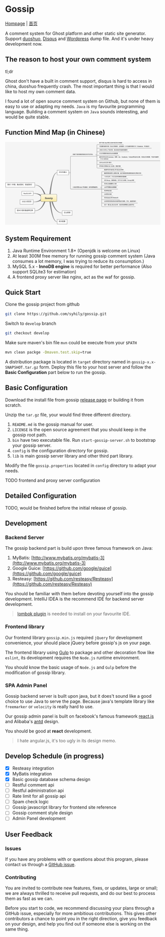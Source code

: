 # Gossip

[Hompage](https://syhily.github.io/gossip) | [首页](https://syhily.github.io/gossip)

A comment system for Ghost platform and other static site generator. Support [duoshuo](http://duoshuo.com),
[Disqus](https://disqus.com) and [Wordpress](https://wordpress.org) dump file. And it's under heavy development now.

## The reason to host your own comment system

tl;dr

Ghost don't have a built in comment support, disqus is hard to access in china, duoshuo frequently crash.
The most important thing is that I would like to host my own comment data.

I found a lot of open source comment system on Github, but none of them is easy to use or adapting my needs.
`Java` is my favourite programming language. Building a comment system on `Java` sounds interesting, and would be quite stable.

## Function Mind Map (in Chinese)

![Architecture](/docs/images/FunctionMap.jpg)

## System Requirement

1. Java Runtime Environment 1.8+ (Openjdk is welcome on Linux)
2. At least 300M free memory for running gossip comment system (Java consumes a lot memory, I was trying to reduce its consumption.)
3. MySQL 5.x - **InnoDB engine** is required for better performance (Also support SQLite3 for estimation)
4. A frontend proxy server like nginx, act as the waf for gossip.

## Quick Start

Clone the gossip project from github

```bash
git clone https://github.com/syhily/gossip.git
```

Switch to `develop` branch

```bash
git checkout develop
```

Make sure maven's bin file `mvn` could be execute from your `$PATH`

```bash
mvn clean packge -Dmaven.test.skip=true
```

A distribution package is located in `target` directory named in `gossip-x.x-SNAPSHOT.tar.gz` form.
Deploy this file to your host server and follow the **Basic Configuration** part below to run the gossip.

## Basic Configuration

Download the install file from gossip [release page](https://github.com/syhily/gossip/releases) or building it from scratch.

Unzip the `tar.gz` file, your would find three different directory.

1. `README.md` is the gossip manual for user.
2. `LICENSE` is the open source agreement that you should keep in the gossip root path.
3. `bin` have two executable file. Run `start-gossip-server.sh` to bootstrap your gossip server.
4. `config` is the configuration directory for gossip.
5. `lib` is main gossip server library and other third part library.

Modify the file `gossip.properties` located in `config` directory to adapt your needs.

TODO frontend and proxy server configuration

## Detailed Configuration

TODO, would be finished before the initial release of gossip.

## Development

### Backend Server

The gossip backend part is build upon three famous framework on Java:

1. MyBatis: [http://www.mybatis.org/mybatis-3](http://www.mybatis.org/mybatis-3)
2. Google Guice: [https://github.com/google/guice](https://github.com/google/guice)
3. Resteasy: [https://github.com/resteasy/Resteasy](https://github.com/resteasy/Resteasy)

You should be familiar with them before devoting yourself into the gossip development. IntelliJ IDEA is the recommend IDE for
backend server development.

> [lombok plugin](https://projectlombok.org/) is needed to install on your favourite IDE.

### Frontend library

Our frontend library `gossip.min.js` required `jQuery` for development convenience, your should place jQuery before gossip's js
on your page.

The frontend library using [Gulp](http://gulpjs.com/) to package and other decoration flow like `eslint`, its development
requires the `Node.js` runtime environment.

You should know the basic usage of `Node.js` and `Gulp` before the modification of gossip library.

### SPA Admin Panel

Gossip backend server is built upon java, but it does't sound like a good choice to use Java to serve the page. Because
java's template library like `freemarker` or `velocity` is really hard to use.

Our gossip admin panel is built on facebook's famous framework [react.js](https://facebook.github.io/react/)
and Alibaba's [antd](https://github.com/ant-design/ant-design) design.

You should be good at **react** development.

> I hate angular.js, it's too ugly in its design memo.

## Develop Schedule (in progress)

- [x] Resteasy integration
- [x] MyBatis integration
- [x] Basic gossip database schema design
- [ ] Restful comment api
- [ ] Restful administration api
- [ ] Rate limit for all gossip api
- [ ] Spam check logic
- [ ] Gossip javascript library for frontend site reference
- [ ] Gossip comment style design
- [ ] Admin Panel development

## User Feedback

### Issues

If you have any problems with or questions about this program, please contact us through a [GitHub issue](https://github.com/syhily/gossip/issues).

### Contributing

You are invited to contribute new features, fixes, or updates, large or small; we are always thrilled to receive pull requests,
and do our best to process them as fast as we can.

Before you start to code, we recommend discussing your plans through a GitHub issue, especially for more ambitious contributions.
This gives other contributors a chance to point you in the right direction, give you feedback on your design,
and help you find out if someone else is working on the same thing.
